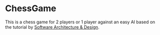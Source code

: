 # ChessGame

This is a chess game for 2 players or 1 player against an easy AI based on the tutorial by
[Software Architecture & Design](https://www.youtube.com/playlist?list=PLOJzCFLZdG4zk5d-1_ah2B4kqZSeIlWtt).